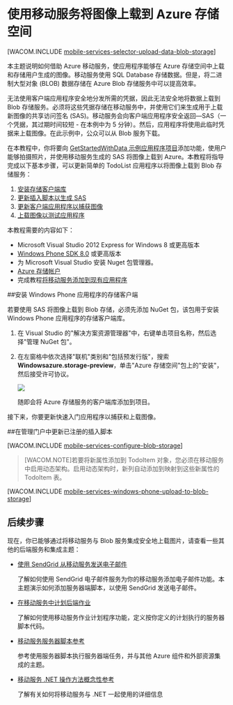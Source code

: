 <properties pageTitle="使用移动服务将图像上载到 blob 存储区 (Windows Phone) | 移动服务" metaKeywords="" description="了解如何使用移动服务将图像上载到 Azure Blob 存储。" metaCanonical="" disqusComments="0" umbracoNaviHide="1" documentationCenter="Mobile" title="Upload images to Azure Storage by using Mobile Services" authors="wesmc" writer="wesmc" />
<tags ms.service=""
    ms.date="02/23/2015"
    wacn.date="04/11/2015"
    />

# 使用移动服务将图像上载到 Azure 存储空间

[WACOM.INCLUDE [mobile-services-selector-upload-data-blob-storage](../includes/mobile-services-selector-upload-data-blob-storage.md)]

本主题说明如何借助 Azure 移动服务，使应用程序能够在 Azure 存储空间中上载和存储用户生成的图像。移动服务使用 SQL Database 存储数据。但是，将二进制大型对象 (BLOB) 数据存储在 Azure Blob 存储服务中可以提高效率。 

无法使用客户端应用程序安全地分发所需的凭据，因此无法安全地将数据上载到 Blob 存储服务。必须将这些凭据存储在移动服务中，并使用它们来生成用于上载新图像的共享访问签名 (SAS)。移动服务会向客户端应用程序安全返回&mdash;SAS（一个凭据，其过期时间较短 - 在本例中为 5 分钟）。然后，应用程序将使用此临时凭据来上载图像。在此示例中，公众可以从 Blob 服务下载。

在本教程中，你将要向 [GetStartedWithData 示例应用程序项目](/zh-cn/documentation/articles/mobile-services-windows-phone-get-started-data)添加功能，使用户能够拍摄照片，并使用移动服务生成的 SAS 将图像上载到 Azure。本教程将指导完成以下基本步骤，可以更新简单的 TodoList 应用程序以将图像上载到 Blob 存储服务：

1. [安装存储客户端库]
2. [更新插入脚本以生成 SAS]
3. [更新客户端应用程序以捕获图像]
4. [上载图像以测试应用程序]

本教程需要的内容如下：

+ Microsoft Visual Studio 2012 Express for Windows 8 或更高版本
+ [Windows Phone SDK 8.0] 或更高版本
+ 为 Microsoft Visual Studio 安装 Nuget 包管理器。
+ [Azure 存储帐户][如何创建存储帐户]
+ 完成教程[将移动服务添加到现有应用程序](/zh-cn/documentation/articles/mobile-services-windows-phone-get-started-data)  


##<a name="install-storage-client"></a>安装 Windows Phone 应用程序的存储客户端

若要使用 SAS 将图像上载到 Blob 存储，必须先添加 NuGet 包，该包用于安装 Windows Phone 应用程序的存储客户端库。

1. 在 Visual Studio 的"解决方案资源管理器"中，右键单击项目名称，然后选择"管理 NuGet 包"。

2. 在左窗格中依次选择"联机"类别和"包括预发行版"，搜索 **Windowsazure.storage-preview**，单击"Azure 存储空间"包上的"安装"，然后接受许可协议。 

  	![][2]

  	随即会将 Azure 存储服务的客户端库添加到项目。

接下来，你要更新快速入门应用程序以捕获和上载图像。

##<a name="update-scripts"></a>在管理门户中更新已注册的插入脚本


[WACOM.INCLUDE [mobile-services-configure-blob-storage](../includes/mobile-services-configure-blob-storage.md)]

>[WACOM.NOTE]若要将新属性添加到 TodoItem 对象，您必须在移动服务中启用动态架构。启用动态架构时，新列自动添加到映射到这些新属性的 TodoItem 表。

[WACOM.INCLUDE [mobile-services-windows-phone-upload-to-blob-storage](../includes/mobile-services-windows-phone-upload-to-blob-storage.md)]


## <a name="next-steps"> </a>后续步骤

现在，你已能够通过将移动服务与 Blob 服务集成安全地上载图片，请查看一些其他的后端服务和集成主题：

+ [使用 SendGrid 从移动服务发送电子邮件]
 
  了解如何使用 SendGrid 电子邮件服务为你的移动服务添加电子邮件功能。本主题演示如何添加服务器端脚本，以使用 SendGrid 发送电子邮件。

+ [在移动服务中计划后端作业]

  了解如何使用移动服务作业计划程序功能，定义按你定义的计划执行的服务器脚本代码。

+ [移动服务服务器脚本参考]

  参考使用服务器脚本执行服务器端任务，并与其他 Azure 组件和外部资源集成的主题。
 
+ [移动服务 .NET 操作方法概念性参考]

  了解有关如何将移动服务与 .NET 一起使用的详细信息
  
 
<!-- Anchors. -->
[安装存储客户端库]: #install-storage-client
[更新客户端应用程序以捕获图像]: #add-select-images
[更新插入脚本以生成 SAS]: #update-scripts
[上载图像以测试应用程序]: #test
[后续步骤]:#next-steps

<!-- Images. -->


[2]: ./media/mobile-services-windows-phone-upload-data-blob-storage/mobile-add-storage-nuget-package-dotnet.png


[5]: ./media/mobile-services-windows-phone-upload-data-blob-storage/mobile-upload-blob-app-WMAppmanifest-wp8.png
[6]: ./media/mobile-services-windows-phone-upload-data-blob-storage/mobile-upload-blob-app-view-wp8.png
[7]: ./media/mobile-services-windows-phone-upload-data-blob-storage/mobile-upload-blob-app-view-camera-wp8.png
[8]: ./media/mobile-services-windows-phone-upload-data-blob-storage/mobile-upload-blob-app-view-save-wp8.png
[9]: ./media/mobile-services-windows-phone-upload-data-blob-storage/mobile-upload-blob-app-view-final-wp8.png

[11]: ./media/mobile-services-windows-phone-upload-data-blob-storage/mobile-upload-blob-app-view-camera-accept-wp8.png

<!-- URLs. -->
[使用 SendGrid 从移动服务发送电子邮件]: /zh-cn/documentation/articles/store-sendgrid-mobile-services-send-email-scripts/
[在移动服务中计划后端作业]: /zh-cn/documentation/articles/mobile-services-schedule-recurring-tasks/
[移动服务服务器脚本参考]:/zh-cn/documentation/articles/mobile-services-how-to-use-server-scripts
[移动服务入门]: /zh-cn/documentation/articles/mobile-services-windows-phone-get-started

[Azure 管理门户]: https://manage.windowsazure.cn/
[如何创建存储帐户]: /zh-cn/documentation/articles/storage-create-storage-account
[应用商店应用程序的 Azure 存储客户端库]: http://go.microsoft.com/fwlink/p/?LinkId=276866 
[移动服务 .NET 操作方法概念性参考]: /zh-cn/documentation/articles/mobile-services-windows-dotnet-how-to-use-client-library
[Windows Phone SDK 8.0]: http://www.microsoft.com/zh-cn/download/details.aspx?id=35471


